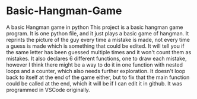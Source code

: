 # Basic-Hangman-Game
A basic Hangman game in python
This project is a basic hangman game program. It is one python file, and it just plays a basic game of hangman. It reprints the picture of the guy every time a mistake is made, not every time a guess is made which is something that could be edited. It will tell you if the same letter has been guessed multiple times and it won't count them as mistakes. It also declares 6 different functions, one to draw each mistake, however I think there might be a way to do it in one function with nested loops and a counter, which also needs further exploration. It doesn't loop back to itself at the end of the game either, but to fix that the main function could be called at the end, which it will be if I can edit it in github. It was programmed in VSCode originally.
